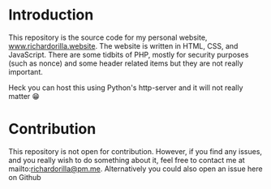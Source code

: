 Introduction
============

This repository is the source code for my personal website, www.richardorilla.website. 
The website is written in HTML, CSS, and JavaScript. There are some tidbits of PHP, mostly
for security purposes (such as nonce) and some header related items but they are not really important.

Heck you can host this using Python's http-server and it will not really matter 😁

Contribution
============

This repository is not open for contribution. However, if you find any issues, and you really 
wish to do something about it, feel free to contact me at mailto:richardorilla@pm.me. 
Alternatively you could also open an issue here on Github